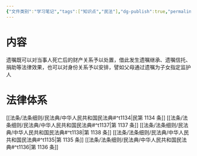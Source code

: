 ```yaml
---
{"文件类别":"学习笔记","tags":["知识点","民法"],"dg-publish":true,"permalink":"/学习笔记studyup/民法总论/遗嘱/","dgPassFrontmatter":true,"created":"2024-10-13T17:37:21.961+08:00","updated":"2024-11-18T16:21:35.874+08:00"}
---
```


# 内容
遗嘱既可以对当事人死亡后的财产关系予以处置，借此发生遗嘱继承、遗嘱信托、捐助等法律效果，也可以对身份关系予以安排，譬如父母通过遗嘱为子女指定监护人
# 法律体系
 [[法条/法条细则/民法典/中华人民共和国民法典#^t1134\|民第 1134 条]] [[法条/法条细则/民法典/中华人民共和国民法典#^t1137\|第 1137 条]] [[法条/法条细则/民法典/中华人民共和国民法典#^t1138\|第 1138 条]] [[法条/法条细则/民法典/中华人民共和国民法典#^t1135\|第 1135 条]] [[法条/法条细则/民法典/中华人民共和国民法典#^t1136\|第 1136 条]]